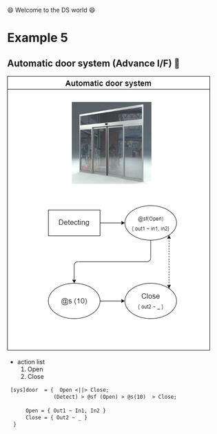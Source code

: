 :smile: Welcome to the DS world  :smile:
# Example 5

## Automatic door system (Advance I/F) :door:


 ![AAA](./png/ex5.dio.png)
 
  - action list 
    1. Open
    2. Close

```
 [sys]door  = {  Open <||> Close;
               (Detect) > @sf (Open) > @s(10)  > Close;

      Open = { Out1 ~ In1, In2 }
      Close = { Out2 ~ _ }
  }
```
